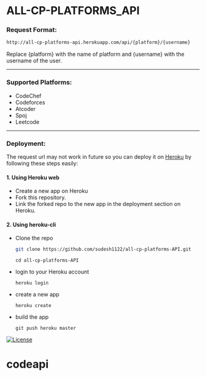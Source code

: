 # ALL-CP-PLATFORMS_API

### Request Format:
```sh
http://all-cp-platforms-api.herokuapp.com/api/{platform}/{username}
```


Replace {platform} with the name of platform and {username} with the username of the user.

---
### Supported Platforms:
- CodeChef
- Codeforces
- Atcoder
- Spoj
- Leetcode
---
### Deployment:
The request url may not work in future so you can deploy it on [Heroku](https://www.heroku.com/) by following these steps easily:
#### 1. Using Heroku web
- Create a new app on Heroku
- Fork this repository.
- Link the forked repo to the new app in the deployment section on Heroku.
#### 2. Using heroku-cli
- Clone the repo
    ```sh
    git clone https://github.com/sudesh1122/all-cp-platforms-API.git
    ```
    ```
    cd all-cp-platforms-API
    ```

- login to your Heroku account
    ```
    heroku login
    ```
- create a new app
    ```
    heroku create
    ```
- build the app
    ```
    git push heroku master
    ```

 [![License](http://img.shields.io/:license-mit-blue.svg?style=flat-square)](http://badges.mit-license.org)
# codeapi
